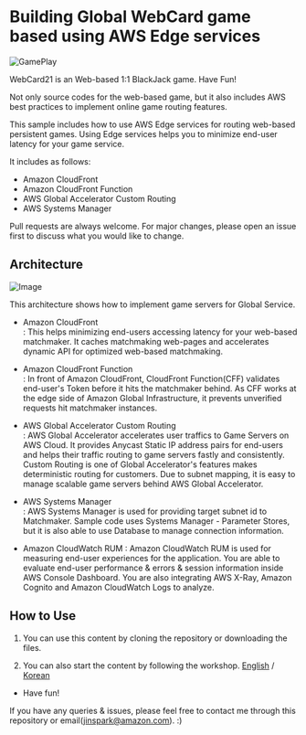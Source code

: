 # Building Global WebCard game based using AWS Edge services

![GamePlay](https://d1zrwss8zuawdm.cloudfront.net/webcard21-play.png)

WebCard21 is an Web-based 1:1 BlackJack game. Have Fun!

Not only source codes for the web-based game, but it also includes AWS best practices to implement online game routing features.

This sample includes how to use AWS Edge services for routing web-based persistent games.
Using Edge services helps you to minimize end-user latency for your game service.

It includes as follows:

- Amazon CloudFront
- Amazon CloudFront Function
- AWS Global Accelerator Custom Routing
- AWS Systems Manager

Pull requests are always welcome. For major changes, please open an issue first to discuss what you would like to change.

## Architecture

![Image](https://d1zrwss8zuawdm.cloudfront.net/webcard21-architecture2.png)

This architecture shows how to implement game servers for Global Service.

- Amazon CloudFront    
 : This helps minimizing end-users accessing latency for your web-based matchmaker.
It caches matchmaking web-pages and accelerates dynamic API for optimized web-based matchmaking.

- Amazon CloudFront Function     
 : In front of Amazon CloudFront, CloudFront Function(CFF) validates end-user's Token before it hits the matchmaker behind. As CFF works at the edge side of Amazon Global Infrastructure, it prevents unverified requests hit matchmaker instances.

- AWS Global Accelerator Custom Routing      
 : AWS Global Accelerator accelerates user traffics to Game Servers on AWS Cloud. It provides Anycast Static IP address pairs for end-users and helps their traffic routing to game servers fastly and consistently. Custom Routing is one of Global Accelerator's features makes deterministic routing for customers. Due to subnet mapping, it is easy to manage scalable game servers behind AWS Global Accelerator.

- AWS Systems Manager       
 : AWS Systems Manager is used for providing target subnet id to Matchmaker. Sample code uses Systems Manager - Parameter Stores, but it is also able to use Database to manage connection information.

- Amazon CloudWatch RUM
 : Amazon CloudWatch RUM is used for measuring end-user experiences for the application. You are able to evaluate end-user performance & errors & session information inside AWS Console Dashboard. You are also integrating AWS X-Ray, Amazon Cognito and Amazon CloudWatch Logs to analyze.

## How to Use

1. You can use this content by cloning the repository or downloading the files.

2. You can also start the content by following the workshop. [English](https://jinspark-lab.github.io/aws-edge-sample/) / [Korean](https://jinspark-lab.github.io/aws-edge-sample/ko/)

- Have fun!

If you have any queries & issues, please feel free to contact me through this repository or email(jinspark@amazon.com). :) 
